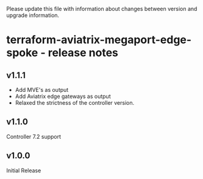 Please update this file with information about changes between version and upgrade information.

# terraform-aviatrix-megaport-edge-spoke - release notes

## v1.1.1
- Add MVE's as output
- Add Aviatrix edge gateways as output
- Relaxed the strictness of the controller version.

## v1.1.0
Controller 7.2 support

## v1.0.0
Initial Release